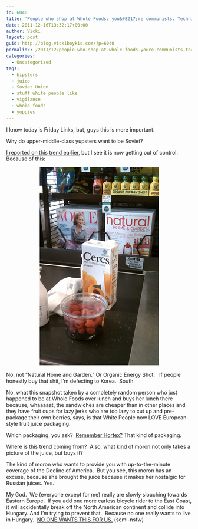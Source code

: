 ```yaml
---
id: 6040
title: 'People who shop at Whole Foods: you&#8217;re communists. Technically speaking.'
date: 2011-12-16T13:32:17+00:00
author: Vicki
layout: post
guid: http://blog.vickiboykis.com/?p=6040
permalink: /2011/12/people-who-shop-at-whole-foods-youre-communists-technically-speaking/
categories:
  - Uncategorized
tags:
  - hipsters
  - juice
  - Soviet Union
  - stuff white people like
  - vigilance
  - whole foods
  - yuppies
---
```

I know today is Friday Links, but, guys this is more important.

Why do upper-middle-class yupsters want to be Soviet?

<a href="http://blog.vickiboykis.com/2010/03/11/environmentalism-has-its-roots-in-millions-of-violently-angry-soviet-women/" target="_blank">I reported on this trend earlier,</a> but I see it is now getting out of control. Because of this:

<p style="text-align: center;">
  <a href="https://raw.githubusercontent.com/veekaybee/wlb/gh-pages/assets/images/2011/12/IMAG1035.jpg"><img class="aligncenter size-full wp-image-6041" title="IMAG1035" src="https://raw.githubusercontent.com/veekaybee/wlb/gh-pages/assets/images/2011/12/IMAG1035.jpg" alt="" width="323" height="538" /></a>
</p>

<p style="text-align: left;">
  No, not &#8220;Natural Home and Garden.&#8221; Or Organic Energy Shot.   If people honestly buy that shit, I&#8217;m defecting to Korea.  South.
</p>

<p style="text-align: left;">
  No, what this snapshot taken by a completely random person who just happened to be at Whole Foods over lunch and buys her lunch there because, whaaaaat, the sandwiches are cheaper than in other places and they have fruit cups for lazy jerks who are too lazy to cut up and pre-package their own berries, says, is that White People now LOVE European-style fruit juice packaging.
</p>

<p style="text-align: left;">
  Which packaging, you ask?  <a href="http://blog.vickiboykis.com/2009/07/19/hortex/" target="_blank">Remember Hortex?</a> That kind of packaging.
</p>

<p style="text-align: left;">
  Where is this trend coming from?  Also, what kind of moron not only takes a picture of the juice, but buys it?
</p>

<p style="text-align: left;">
  The kind of moron who wants to provide you with up-to-the-minute coverage of the Decline of America.  But you see, this moron has an excuse, because she brought the juice because it makes her nostalgic for Russian juices. Yes.
</p>

<p style="text-align: left;">
  My God.  We (everyone except for me) really are slowly slouching towards Eastern Europe.  If you add one more carless bicycle rider to the East Coast, it will accidentally break off the North American continent and collide into Hungary. And I&#8217;m trying to prevent that.  Because no one really wants to live in Hungary.  <a href="http://www.youtube.com/watch?v=MNzQL1Yud-8" target="_blank">NO ONE WANTS THIS FOR US.</a> (semi-nsfw)
</p>

<p style="text-align: left;">